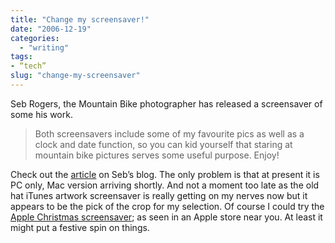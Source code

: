 ```yaml
---
title: "Change my screensaver!"
date: "2006-12-19"
categories: 
  - "writing"
tags:
- “tech”
slug: "change-my-screensaver"
---
```


Seb Rogers, the Mountain Bike photographer has released a screensaver of some his work.

> Both screensavers include some of my favourite pics as well as a clock and date function, so you can kid yourself that staring at mountain bike pictures serves some useful purpose. Enjoy!

Check out the [article][1] on Seb’s blog. The only problem is that at present it is PC only, Mac version arriving shortly. And not a moment too late as the old hat iTunes artwork screensaver is really getting on my nerves now but it appears to be the pick of the crop for my selection. Of course I could try the [Apple Christmas screensaver][2]; as seen in an Apple store near you. At least it might put a festive spin on things.

[1]:	https://sebrogers.typepad.com/seb_rogers_blog/2006/12/pc_screensaver_.html
[2]:	https://www.macworld.co.uk/news/index.cfm?RSS&newsID=16768